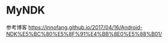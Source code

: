 # MyNDK
参考博客 https://innofang.github.io/2017/04/16/Android-NDK%E5%BC%80%E5%8F%91%E4%BB%8E0%E5%88%B01/
